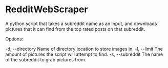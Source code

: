 # RedditWebScraper
A python script that takes a subreddit name as an input, and downloads pictures that it can find from the top rated posts on that subreddit.


Options:


  -d, --directory
    Name of directory location to store images in.
  -l, --limit
    The amount of pictures the script will attempt to find.
  -s, --subreddit
    The name of the subreddit to grab pictures from.
